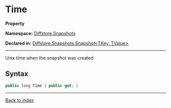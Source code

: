 # Time

**Property**

**Namespace:** [Diffstore.Snapshots](Diffstore.Snapshots.md)

**Declared in:** [Diffstore.Snapshots.Snapshot<TKey, TValue>](Diffstore.Snapshots.Snapshot{TKey,TValue}.md)

------



Unix time when the snapshot was created


## Syntax

```csharp
public long Time { public get; }
```

------

[Back to index](index.md)